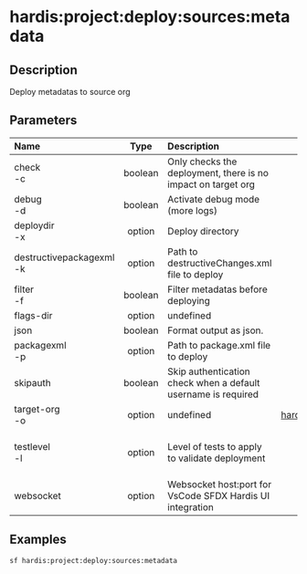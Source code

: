<!-- This file has been generated with command 'sf hardis:doc:plugin:generate'. Please do not update it manually or it may be overwritten -->
# hardis:project:deploy:sources:metadata

## Description

Deploy metadatas to source org

## Parameters

| Name                         |  Type   | Description                                                   |        Default        | Required |                                Options                                 |
|:-----------------------------|:-------:|:--------------------------------------------------------------|:---------------------:|:--------:|:----------------------------------------------------------------------:|
| check<br/>-c                 | boolean | Only checks the deployment, there is no impact on target org  |                       |          |                                                                        |
| debug<br/>-d                 | boolean | Activate debug mode (more logs)                               |                       |          |                                                                        |
| deploydir<br/>-x             | option  | Deploy directory                                              |           .           |          |                                                                        |
| destructivepackagexml<br/>-k | option  | Path to destructiveChanges.xml file to deploy                 |                       |          |                                                                        |
| filter<br/>-f                | boolean | Filter metadatas before deploying                             |                       |          |                                                                        |
| flags-dir                    | option  | undefined                                                     |                       |          |                                                                        |
| json                         | boolean | Format output as json.                                        |                       |          |                                                                        |
| packagexml<br/>-p            | option  | Path to package.xml file to deploy                            |                       |          |                                                                        |
| skipauth                     | boolean | Skip authentication check when a default username is required |                       |          |                                                                        |
| target-org<br/>-o            | option  | undefined                                                     | <hardis@aefc2021.com> |          |                                                                        |
| testlevel<br/>-l             | option  | Level of tests to apply to validate deployment                |     RunLocalTests     |          | NoTestRun<br/>RunSpecifiedTests<br/>RunLocalTests<br/>RunAllTestsInOrg |
| websocket                    | option  | Websocket host:port for VsCode SFDX Hardis UI integration     |                       |          |                                                                        |

## Examples

```shell
sf hardis:project:deploy:sources:metadata
```



